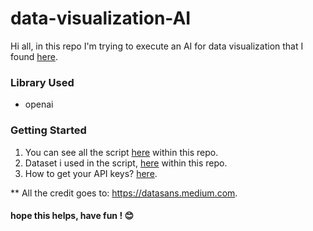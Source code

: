 # data-visualization-AI
Hi all, in this repo I'm trying to execute an AI for data visualization that I found [here](https://datasans.medium.com/visualisasi-python-tanpa-coding-the-power-of-chatgpt-c761ce389ef5).

### Library Used
* openai

### Getting Started
1. You can see all the script [here](https://github.com/hosiajosindra/data-visualization-AI/blob/main/visualizationAI.ipynb) within this repo.
2. Dataset i used in the script, [here](https://github.com/hosiajosindra/data-visualization-AI/tree/main/real-data) within this repo.
3. How to get your API keys? [here](https://datasans.medium.com/how-to-use-chatgpt-api-directly-in-your-jupyter-notebook-simple-no-gimmicks-be30bdf9f031).

** All the credit goes to: https://datasans.medium.com.

#### hope this helps, have fun ! 😊
